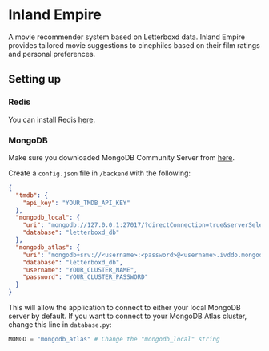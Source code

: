 # Inland Empire

A movie recommender system based on Letterboxd data. Inland Empire provides tailored movie suggestions to cinephiles based on their film ratings and personal preferences.

## Setting up

### Redis

You can install Redis [here](https://redis.io/docs/latest/operate/oss_and_stack/install/install-redis/).

### MongoDB

Make sure you downloaded MongoDB Community Server from [here](https://www.mongodb.com/try/download/community).

Create a `config.json` file in `/backend` with the following:

```json
{
  "tmdb": {
    "api_key": "YOUR_TMDB_API_KEY"
  },
  "mongodb_local": {
    "uri": "mongodb://127.0.0.1:27017/?directConnection=true&serverSelectionTimeoutMS=2000&appName=mongosh+2.0.2",
    "database": "letterboxd_db"
  },
  "mongodb_atlas": {
    "uri": "mongodb+srv://<username>:<password>@<username>.ivddo.mongodb.net/?retryWrites=true&w=majority",
    "database": "letterboxd_db",
    "username": "YOUR_CLUSTER_NAME",
    "password": "YOUR_CLUSTER_PASSWORD"
  }
}
```

This will allow the application to connect to either your local MongoDB server by default. If you want to connect to your MongoDB Atlas cluster, change this line in `database.py`:

```py
MONGO = "mongodb_atlas" # Change the "mongodb_local" string
```
